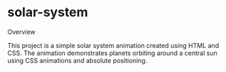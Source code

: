# solar-system
Overview

This project is a simple solar system animation created using HTML and CSS. The animation demonstrates planets orbiting around a central sun using CSS animations and absolute positioning.
